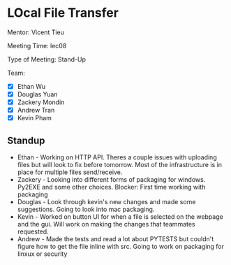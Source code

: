 # LOcal File Transfer #

Mentor: Vicent Tieu

Meeting Time: lec08

Type of Meeting: Stand-Up

Team: 
- [x] Ethan Wu
- [x] Douglas Yuan 
- [x] Zackery Mondin
- [x] Andrew Tran 
- [x] Kevin Pham

## Standup ##
- Ethan - Working on HTTP API. Theres a couple issues with uploading files but will look to fix before tomorrow. Most of the infrastructure is in place for multiple files send/receive.
- Zackery - Looking into different forms of packaging for windows. Py2EXE and some other choices. Blocker: First time working with packaging
- Douglas - Look through kevin's new changes and made some suggestions. Going to look into mac packaging.
- Kevin - Worked on button UI for when a file is selected on the webpage and the gui. Will work on making the changes that teammates requested.
- Andrew - Made the tests and read a lot about PYTESTS but couldn't figure how to get the file inline with src. Going to work on packaging for linxux or security
